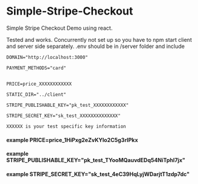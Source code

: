 # Simple-Stripe-Checkout
Simple Stripe Checkout Demo using react.

Tested and works. Concurrently not set up so you have to npm start client and server side separately.
.env should be in /server folder and include 
``` text 
DOMAIN="http://localhost:3000"

PAYMENT_METHODS="card"


PRICE=price_XXXXXXXXXXXX

STATIC_DIR="../client"

STRIPE_PUBLISHABLE_KEY="pk_test_XXXXXXXXXXXX"

STRIPE_SECRET_KEY="sk_test_XXXXXXXXXXXXXX"

XXXXXX is your test specific key information
```

#### example PRICE=price_1HiPxg2eZvKYlo2C5g3rIPkx
#### example STRIPE_PUBLISHABLE_KEY="pk_test_TYooMQauvdEDq54NiTphI7jx"
#### example STRIPE_SECRET_KEY="sk_test_4eC39HqLyjWDarjtT1zdp7dc"

